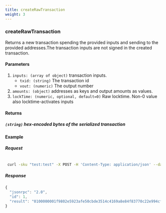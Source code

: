 ```yaml
---
title: createRawTransaction
weight: 3
---
```


### createRawTransaction
Returns a new transaction spending the provided inputs and sending to the provided addresses.The transaction inputs are not signed in the created transaction.

#### Parameters
1. `inputs: (array of object)` transaction inputs.
    - `txid: (string)` The transaction id
    - `vout: (numeric)` The output number
2. `amounts: (object)`  addresses as keys and output amounts as values.
3. `lockTime: (numeric, optional, default=0)` Raw locktime. Non-0 value also locktime-activates inputs

#### Returns
##### `(string)` hex-encoded bytes of the serialized transaction

#### Example

##### Request
```bash

 curl -sku "test:test" -X POST -H 'Content-Type: application/json' --data '{"jsonrpc":"2.0","method":"createRawTransaction","params":[   [{"Txid":"cfd933e4590a3cfbcf94e9220c77834fe8a869414c51e3bd0ce5af23592e80f9", "Vout":1}], {"Tme9dVJ4GeWRninBygrA6oDwCAGYbBvNxY7":90000000}],"id":1}' http://127.0.0.1:18131 | jq

```

##### Response
```js
{
  "jsonrpc": "2.0",
  "id": 1,
  "result": "0100000001f9802e5923afe50cbde3514c4169a8e84f83770c22e994cffb3c0a59e433d9cf01000000ffffffff01804a5d05000000001976a914a6b8fe2348fad076b7fd1b34b7e5b35db96dc2a088ac00000000000000001141cb5f0100"
}

```


